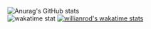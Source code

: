 ![Anurag's GitHub stats](https://github-readme-stats.vercel.app/api?username=Arsined&theme=tokyonight)  
![wakatime stat](https://github-readme-stats.vercel.app/api/wakatime?username=@Arsined&theme=dark&layout=compact&border_color=000000&bg_color=101010)
[![willianrod's wakatime stats](https://github-readme-stats.vercel.app/api/wakatime?username=Arsined)](https://github.com/anuraghazra/github-readme-stats)

